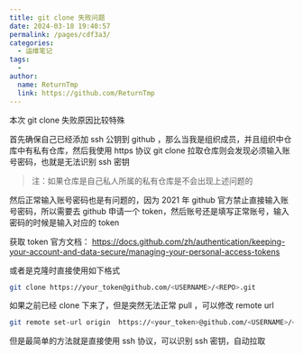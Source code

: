 ```yaml
---
title: git clone 失败问题
date: 2024-03-18 19:40:57
permalink: /pages/cdf3a3/
categories:
  - 运维笔记
tags:
  - 
author: 
  name: ReturnTmp
  link: https://github.com/ReturnTmp
---
```


本次 git clone 失败原因比较特殊

首先确保自己已经添加 ssh 公钥到 github ，那么当我是组织成员，并且组织中仓库中有私有仓库，然后我使用 https 协议 git clone 拉取仓库则会发现必须输入账号密码，也就是无法识别 ssh 密钥

> 注：如果仓库是自己私人所属的私有仓库是不会出现上述问题的

然后正常输入账号密码也是有问题的，因为 2021 年 github 官方禁止直接输入账号密码，所以需要去 github 申请一个 token，然后账号还是填写正常账号，输入密码的时候是输入对应的 token

获取 token 官方文档： https://docs.github.com/zh/authentication/keeping-your-account-and-data-secure/managing-your-personal-access-tokens

或者是克隆时直接使用如下格式

```bash
git clone https://your_token@github.com/<USERNAME>/<REPO>.git
```

如果之前已经 clone 下来了，但是突然无法正常 pull ，可以修改 remote url

```bash
git remote set-url origin  https://<your_token>@github.com/<USERNAME>/<REPO>.git
```

但是最简单的方法就是直接使用 ssh 协议，可以识别 ssh 密钥，自动拉取
